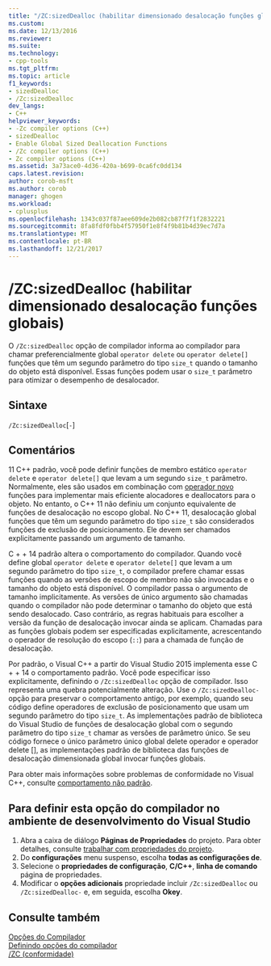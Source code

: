 ```yaml
---
title: "/ZC:sizedDealloc (habilitar dimensionado desalocação funções globais) | Microsoft Docs"
ms.custom: 
ms.date: 12/13/2016
ms.reviewer: 
ms.suite: 
ms.technology:
- cpp-tools
ms.tgt_pltfrm: 
ms.topic: article
f1_keywords:
- sizedDealloc
- /Zc:sizedDealloc
dev_langs:
- C++
helpviewer_keywords:
- -Zc compiler options (C++)
- sizedDealloc
- Enable Global Sized Deallocation Functions
- /Zc compiler options (C++)
- Zc compiler options (C++)
ms.assetid: 3a73ace0-4d36-420a-b699-0ca6fc0dd134
caps.latest.revision: 
author: corob-msft
ms.author: corob
manager: ghogen
ms.workload:
- cplusplus
ms.openlocfilehash: 1343c037f87aee609de2b082cb87f7f1f2832221
ms.sourcegitcommit: 8fa8fdf0fbb4f57950f1e8f4f9b81b4d39ec7d7a
ms.translationtype: MT
ms.contentlocale: pt-BR
ms.lasthandoff: 12/21/2017
---
```

# <a name="zcsizeddealloc-enable-global-sized-deallocation-functions"></a>/ZC:sizedDealloc (habilitar dimensionado desalocação funções globais)  
O `/Zc:sizedDealloc` opção de compilador informa ao compilador para chamar preferencialmente global `operator delete` ou `operator delete[]` funções que têm um segundo parâmetro do tipo `size_t` quando o tamanho do objeto está disponível. Essas funções podem usar o `size_t` parâmetro para otimizar o desempenho de desalocador.   
  
## <a name="syntax"></a>Sintaxe  
`/Zc:sizedDealloc`[`-`\]  
  
## <a name="remarks"></a>Comentários  
  
11 C++ padrão, você pode definir funções de membro estático `operator delete` e `operator delete[]` que levam a um segundo `size_t` parâmetro. Normalmente, eles são usados em combinação com [operador novo](../../cpp/new-operator-cpp.md) funções para implementar mais eficiente alocadores e deallocators para o objeto. No entanto, o C++ 11 não definiu um conjunto equivalente de funções de desalocação no escopo global. No C++ 11, desalocação global funções que têm um segundo parâmetro do tipo `size_t` são considerados funções de exclusão de posicionamento. Ele devem ser chamados explicitamente passando um argumento de tamanho.  
  
C + + 14 padrão altera o comportamento do compilador. Quando você define global `operator delete` e `operator delete[]` que levam a um segundo parâmetro do tipo `size_t`, o compilador prefere chamar essas funções quando as versões de escopo de membro não são invocadas e o tamanho do objeto está disponível. O compilador passa o argumento de tamanho implicitamente. As versões de único argumento são chamadas quando o compilador não pode determinar o tamanho do objeto que está sendo desalocado. Caso contrário, as regras habituais para escolher a versão da função de desalocação invocar ainda se aplicam. Chamadas para as funções globais podem ser especificadas explicitamente, acrescentando o operador de resolução do escopo (`::`) para a chamada de função de desalocação.  
  
Por padrão, o Visual C++ a partir do Visual Studio 2015 implementa esse C + + 14 o comportamento padrão. Você pode especificar isso explicitamente, definindo o `/Zc:sizedDealloc` opção de compilador. Isso representa uma quebra potencialmente alteração. Use o `/Zc:sizedDealloc-` opção para preservar o comportamento antigo, por exemplo, quando seu código define operadores de exclusão de posicionamento que usam um segundo parâmetro do tipo `size_t`. As implementações padrão de biblioteca do Visual Studio de funções de desalocação global com o segundo parâmetro do tipo `size_t` chamar as versões de parâmetro único. Se seu código fornece o único parâmetro único global delete operador e operador delete [], as implementações padrão de biblioteca das funções de desalocação dimensionada global invocar funções globais.  
  
Para obter mais informações sobre problemas de conformidade no Visual C++, consulte [comportamento não padrão](../../cpp/nonstandard-behavior.md).  
  
## <a name="to-set-this-compiler-option-in-the-visual-studio-development-environment"></a>Para definir esta opção do compilador no ambiente de desenvolvimento do Visual Studio  
1.  Abra a caixa de diálogo **Páginas de Propriedades** do projeto. Para obter detalhes, consulte [trabalhar com propriedades do projeto](../../ide/working-with-project-properties.md).  
2.  Do **configurações** menu suspenso, escolha **todas as configurações de**.  
3.  Selecione o **propriedades de configuração**, **C/C++**, **linha de comando** página de propriedades.  
4.  Modificar o **opções adicionais** propriedade incluir `/Zc:sizedDealloc` ou `/Zc:sizedDealloc-` e, em seguida, escolha **Okey**.  
  
## <a name="see-also"></a>Consulte também  
[Opções do Compilador](../../build/reference/compiler-options.md)  
[Definindo opções do compilador](../../build/reference/setting-compiler-options.md)  
[/ZC (conformidade)](../../build/reference/zc-conformance.md)  
